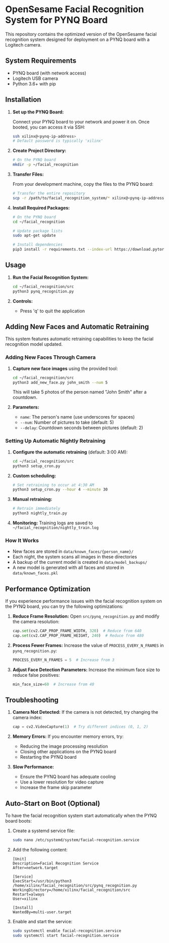 # OpenSesame Facial Recognition System for PYNQ Board

This repository contains the optimized version of the OpenSesame facial recognition system designed for deployment on a PYNQ board with a Logitech camera.

## System Requirements

- PYNQ board (with network access)
- Logitech USB camera
- Python 3.6+ with pip

## Installation

1. **Set up the PYNQ Board:**

   Connect your PYNQ board to your network and power it on. Once booted, you can access it via SSH:

   ```bash
   ssh xilinx@<pynq-ip-address>
   # Default password is typically 'xilinx'
   ```

2. **Create Project Directory:**

   ```bash
   # On the PYNQ board
   mkdir -p ~/facial_recognition
   ```

3. **Transfer Files:**

   From your development machine, copy the files to the PYNQ board:

   ```bash
   # Transfer the entire repository
   scp -r /path/to/facial_recognition_system/* xilinx@<pynq-ip-address>:~/facial_recognition/
   ```

4. **Install Required Packages:**

   ```bash
   # On the PYNQ board
   cd ~/facial_recognition
   
   # Update package lists
   sudo apt-get update
   
   # Install dependencies
   pip3 install -r requirements.txt --index-url https://download.pytorch.org/whl/cpu
   ```

## Usage

1. **Run the Facial Recognition System:**

   ```bash
   cd ~/facial_recognition/src
   python3 pynq_recognition.py
   ```

2. **Controls:**

   - Press 'q' to quit the application

## Adding New Faces and Automatic Retraining

This system features automatic retraining capabilities to keep the facial recognition model updated.

### Adding New Faces Through Camera

1. **Capture new face images** using the provided tool:

   ```bash
   cd ~/facial_recognition/src
   python3 add_new_face.py john_smith --num 5
   ```

   This will take 5 photos of the person named "John Smith" after a countdown.

2. **Parameters:**
   - `name`: The person's name (use underscores for spaces)
   - `--num`: Number of pictures to take (default: 5)
   - `--delay`: Countdown seconds between pictures (default: 2)

### Setting Up Automatic Nightly Retraining

1. **Configure the automatic retraining** (default: 3:00 AM):

   ```bash
   cd ~/facial_recognition/src
   python3 setup_cron.py
   ```

2. **Custom scheduling:**

   ```bash
   # Set retraining to occur at 4:30 AM
   python3 setup_cron.py --hour 4 --minute 30
   ```

3. **Manual retraining:**

   ```bash
   # Retrain immediately
   python3 nightly_train.py
   ```

4. **Monitoring:** Training logs are saved to `~/facial_recognition/nightly_train.log`

### How It Works

- New faces are stored in `data/known_faces/{person_name}/`
- Each night, the system scans all images in these directories
- A backup of the current model is created in `data/model_backups/`
- A new model is generated with all faces and stored in `data/known_faces.pkl`

## Performance Optimization

If you experience performance issues with the facial recognition system on the PYNQ board, you can try the following optimizations:

1. **Reduce Frame Resolution:**
   Open `src/pynq_recognition.py` and modify the camera resolution:
   ```python
   cap.set(cv2.CAP_PROP_FRAME_WIDTH, 320)  # Reduce from 640
   cap.set(cv2.CAP_PROP_FRAME_HEIGHT, 240)  # Reduce from 480
   ```

2. **Process Fewer Frames:**
   Increase the value of `PROCESS_EVERY_N_FRAMES` in `pynq_recognition.py`:
   ```python
   PROCESS_EVERY_N_FRAMES = 5  # Increase from 3
   ```

3. **Adjust Face Detection Parameters:**
   Increase the minimum face size to reduce false positives:
   ```python
   min_face_size=60  # Increase from 40
   ```

## Troubleshooting

1. **Camera Not Detected:**
   If the camera is not detected, try changing the camera index:
   ```python
   cap = cv2.VideoCapture(1)  # Try different indices (0, 1, 2)
   ```

2. **Memory Errors:**
   If you encounter memory errors, try:
   - Reducing the image processing resolution
   - Closing other applications on the PYNQ board
   - Restarting the PYNQ board

3. **Slow Performance:**
   - Ensure the PYNQ board has adequate cooling
   - Use a lower resolution for video capture
   - Increase the frame skip parameter

## Auto-Start on Boot (Optional)

To have the facial recognition system start automatically when the PYNQ board boots:

1. Create a systemd service file:
   ```bash
   sudo nano /etc/systemd/system/facial-recognition.service
   ```

2. Add the following content:
   ```
   [Unit]
   Description=Facial Recognition Service
   After=network.target
   
   [Service]
   ExecStart=/usr/bin/python3 /home/xilinx/facial_recognition/src/pynq_recognition.py
   WorkingDirectory=/home/xilinx/facial_recognition/src
   Restart=always
   User=xilinx
   
   [Install]
   WantedBy=multi-user.target
   ```

3. Enable and start the service:
   ```bash
   sudo systemctl enable facial-recognition.service
   sudo systemctl start facial-recognition.service
   ```
